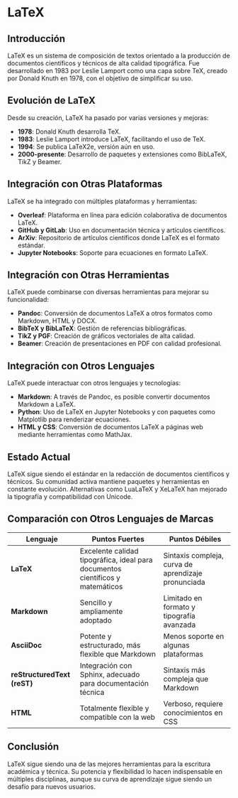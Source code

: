 # LaTeX

## Introducción

LaTeX es un sistema de composición de textos orientado a la producción de documentos científicos y técnicos de alta calidad tipográfica. Fue desarrollado en 1983 por Leslie Lamport como una capa sobre TeX, creado por Donald Knuth en 1978, con el objetivo de simplificar su uso.

## Evolución de LaTeX

Desde su creación, LaTeX ha pasado por varias versiones y mejoras:

- **1978**: Donald Knuth desarrolla TeX.
- **1983**: Leslie Lamport introduce LaTeX, facilitando el uso de TeX.
- **1994**: Se publica LaTeX2e, versión aún en uso.
- **2000-presente**: Desarrollo de paquetes y extensiones como BibLaTeX, TikZ y Beamer.

## Integración con Otras Plataformas

LaTeX se ha integrado con múltiples plataformas y herramientas:

- **Overleaf**: Plataforma en línea para edición colaborativa de documentos LaTeX.
- **GitHub y GitLab**: Uso en documentación técnica y artículos científicos.
- **ArXiv**: Repositorio de artículos científicos donde LaTeX es el formato estándar.
- **Jupyter Notebooks**: Soporte para ecuaciones en formato LaTeX.

## Integración con Otras Herramientas

LaTeX puede combinarse con diversas herramientas para mejorar su funcionalidad:

- **Pandoc**: Conversión de documentos LaTeX a otros formatos como Markdown, HTML y DOCX.
- **BibTeX y BibLaTeX**: Gestión de referencias bibliográficas.
- **TikZ y PGF**: Creación de gráficos vectoriales de alta calidad.
- **Beamer**: Creación de presentaciones en PDF con calidad profesional.

## Integración con Otros Lenguajes

LaTeX puede interactuar con otros lenguajes y tecnologías:

- **Markdown**: A través de Pandoc, es posible convertir documentos Markdown a LaTeX.
- **Python**: Uso de LaTeX en Jupyter Notebooks y con paquetes como Matplotlib para renderizar ecuaciones.
- **HTML y CSS**: Conversión de documentos LaTeX a páginas web mediante herramientas como MathJax.

## Estado Actual

LaTeX sigue siendo el estándar en la redacción de documentos científicos y técnicos. Su comunidad activa mantiene paquetes y herramientas en constante evolución. Alternativas como LuaLaTeX y XeLaTeX han mejorado la tipografía y compatibilidad con Unicode.

## Comparación con Otros Lenguajes de Marcas

| Lenguaje   | Puntos Fuertes                                      | Puntos Débiles                                  |
|------------|-------------------------------------------------|----------------------------------------------|
| **LaTeX** | Excelente calidad tipográfica, ideal para documentos científicos y matemáticos | Sintaxis compleja, curva de aprendizaje pronunciada |
| **Markdown** | Sencillo y ampliamente adoptado | Limitado en formato y tipografía avanzada |
| **AsciiDoc** | Potente y estructurado, más flexible que Markdown | Menos soporte en algunas plataformas |
| **reStructuredText (reST)** | Integración con Sphinx, adecuado para documentación técnica | Sintaxis más compleja que Markdown |
| **HTML** | Totalmente flexible y compatible con la web | Verboso, requiere conocimientos en CSS |

## Conclusión

LaTeX sigue siendo una de las mejores herramientas para la escritura académica y técnica. Su potencia y flexibilidad lo hacen indispensable en múltiples disciplinas, aunque su curva de aprendizaje sigue siendo un desafío para nuevos usuarios.
